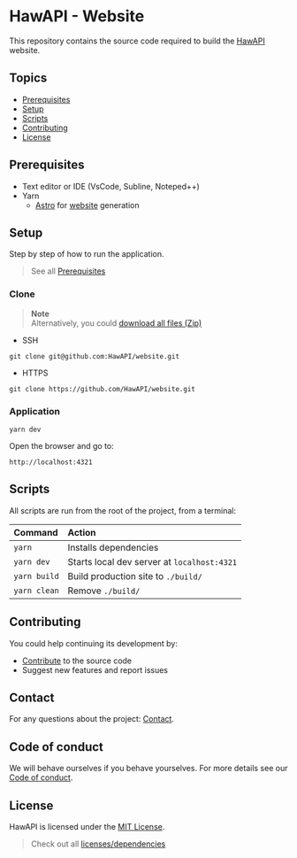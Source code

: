 # HawAPI - Website

This repository contains the source code required to build the [HawAPI](https://hawapi.theproject.id) website.

## Topics

- [Prerequisites](#prerequisites)
- [Setup](#usage)
- [Scripts](#scripts)
- [Contributing](#contributing)
- [License](#license)

## Prerequisites

- Text editor or IDE (VsCode, Subline, Noteped++)
- Yarn
  - [Astro](https://astro.build/) for [website](https://github.com/HawAPI/website) generation

## Setup

Step by step of how to run the application.

> See all [Prerequisites](#prerequisites)

### Clone

> **Note** \
> Alternatively, you could [download all files (Zip)](https://github.com/HawAPI/website/archive/refs/heads/main.zip)

- SSH

```
git clone git@github.com:HawAPI/website.git
```

- HTTPS

```
git clone https://github.com/HawAPI/website.git
```

### Application

```
yarn dev
```

Open the browser and go to:

```
http://localhost:4321
```

## Scripts

All scripts are run from the root of the project, from a terminal:

| Command      | Action                                      |
| :----------- | :------------------------------------------ |
| `yarn`       | Installs dependencies                       |
| `yarn dev`   | Starts local dev server at `localhost:4321` |
| `yarn build` | Build production site to `./build/`         |
| `yarn clean` | Remove `./build/`                           |

## Contributing

You could help continuing its development by:

- [Contribute](CONTRIBUTING.md) to the source code
- Suggest new features and report issues

## Contact

For any questions about the project: [Contact](https://github.com/HawAPI/HawAPI#contact).

## Code of conduct

We will behave ourselves if you behave yourselves. For more details see our
[Code of conduct](https://github.com/HawAPI/HawAPI/blob/main/CODE_OF_CONDUCT.md).

## License

HawAPI is licensed under the [MIT License](LICENSE).

> Check out all [licenses/dependencies](https://hawapi.theproject.id/docs/about/#licenses)
